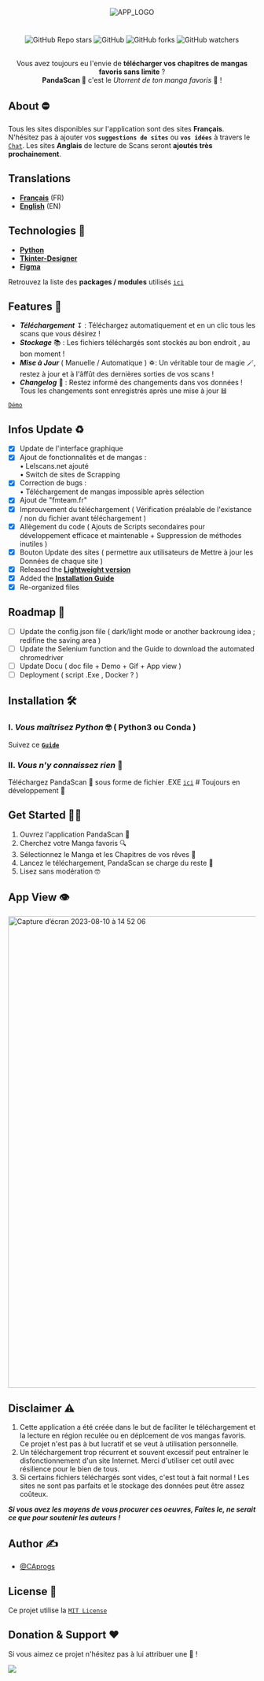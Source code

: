 
<div align="center">
        
![APP_LOGO](https://github.com/CAprogs/PandaScan/assets/104645407/37d0a0e8-0f19-4a9c-b2c3-34126dc71a21)

# 
![GitHub Repo stars](https://img.shields.io/github/stars/CAprogs/PandaScan?color=yellow) ![GitHub](https://img.shields.io/github/license/CAprogs/PandaScan?color=blue) ![GitHub forks](https://img.shields.io/github/forks/CAprogs/PandaScan?color=green) ![GitHub watchers](https://img.shields.io/github/watchers/CAprogs/PandaScan?color=red)

<br>Vous avez toujours eu l'envie de **télécharger vos chapitres de mangas favoris sans limite** ?</br>
**PandaScan 🐼** c'est le _Utorrent de ton manga favoris_ 🤩 !
        
</div>

## About ⛔️

Tous les sites disponibles sur l'application sont des sites **Français**. N'hésitez pas à ajouter vos **```suggestions de sites```** ou **```vos idées```** à travers le [```Chat```](https://github.com/CAprogs/PandaScan/discussions/2). Les sites **Anglais** de lecture de Scans seront **ajoutés très prochainement**. 

## Translations

- [**Français**]() (FR)
- [**English**]() (EN)

## Technologies 📲

- [**Python**](https://www.python.org/)
- [**Tkinter-Designer**](https://github.com/ParthJadhav/Tkinter-Designer/tree/master)
- [**Figma**](https://www.figma.com/login)

Retrouvez la liste des **packages / modules** utilisés [```ici```](https://github.com/CAprogs/PandaScan/blob/main/requirements.txt)

## Features 🚀

- _**Téléchargement**_ ↧ : Téléchargez automatiquement et en un clic tous les scans que vous désirez !
- _**Stockage**_ 📚 : Les fichiers téléchargés sont stockés au bon endroit , au bon moment !
- _**Mise à Jour**_ ( Manuelle / Automatique ) ♽: Un véritable tour de magie 🪄, restez à jour et à l'âffût des dernières sorties de vos scans !
- _**Changelog**_ 🔗 : Restez informé des changements dans vos données ! Tous les changements sont enregistrés après une mise à jour 𝌤 

[```Démo```]()

## Infos Update ♻️

- [x] Update de l'interface graphique 
- [x] Ajout de fonctionnalités et de mangas :
<br>    • Lelscans.net ajouté</br>
        • Switch de sites de Scrapping
- [x] Correction de bugs :
<br>    • Téléchargement de mangas impossible après sélection</br>
- [x] Ajout de "fmteam.fr"
- [x] Improuvement du téléchargement ( Vérification préalable de l'existance / non du fichier avant téléchargement )
- [x] Allègement du code ( Ajouts de Scripts secondaires pour développement efficace et maintenable + Suppression de méthodes inutiles )
- [x] Bouton Update des sites ( permettre aux utilisateurs de Mettre à jour les Données de chaque site ) 
- [x] Released the [**Lightweight version**](https://github.com/CAprogs/PandaScan/releases/tag/v1.0.0)
- [x] Added the [**Installation Guide**](https://github.com/CAprogs/PandaScan/blob/main/Installation%20Guide.md)
- [x] Re-organized files
      
## Roadmap 🚧

- [ ] Update the config.json file ( dark/light mode or another backroung idea ; redifine the saving area )
- [ ] Update the Selenium function and the Guide to download the automated chromedriver
- [ ] Update Docu ( doc file + Demo + Gif + App view )
- [ ] Deployment ( script .Exe , Docker ? )

## Installation 🛠️

### I. _Vous maîtrisez Python_ 🤓 ( **Python3** ou **Conda** )

Suivez ce [**```Guide```**](https://github.com/CAprogs/PandaScan/blob/main/Installation%20Guide.md)

### II. _Vous n'y connaissez rien_ 🫥 

Téléchargez PandaScan 🐼 sous forme de fichier .EXE [```ici```]()    # Toujours en développement 🔨

## Get Started 🧞‍♂️

1. Ouvrez l'application PandaScan 🐼
2. Cherchez votre Manga favoris 🔍
3. Sélectionnez le Manga et les Chapitres de vos rêves 🤩
4. Lancez le téléchargement, PandaScan se charge du reste 💨
5. Lisez sans modération 🤓
    
## App View 👁️

<img width="958" alt="Capture d’écran 2023-08-10 à 14 52 06" src="https://github.com/CAprogs/PandaScan/assets/104645407/966cf744-b592-4fce-8ee5-d37e44f90abc">

## Disclaimer ⚠️

1. Cette application a été créée dans le but de faciliter le téléchargement et la lecture en région reculée ou en déplcement de vos mangas favoris. Ce projet n'est pas à but lucratif et se veut à utilisation personnelle.
2. Un téléchargement trop récurrent et souvent excessif peut entraîner le disfonctionnement d'un site Internet. Merci d'utiliser cet outil avec résilience pour le bien de tous.
3. Si certains fichiers téléchargés sont vides, c'est tout à fait normal ! Les sites ne sont pas parfaits et le stockage des données peut être assez coûteux. 

_**Si vous avez les moyens de vous procurer ces oeuvres, Faites le, ne serait ce que pour soutenir les auteurs !**_

## Author ✍️

- [@CAprogs](https://github.com/CAprogs)

## License 📝

Ce projet utilise la [```MIT License```](https://github.com/CAprogs/PandaScan/blob/main/LICENSE)

## Donation & Support ❤️

Si vous aimez ce projet n'hésitez pas à lui attribuer une 🌟 !

<a href="https://www.buymeacoffee.com/CAprogs"><img src="https://img.buymeacoffee.com/button-api/?text=Buy me a Pizza&emoji=🍕&slug=CAprogs&button_colour=FFDD00&font_colour=000000&font_family=Arial&outline_colour=000000&coffee_colour=ffffff" /></a>
